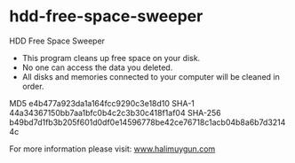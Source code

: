 # hdd-free-space-sweeper

HDD Free Space Sweeper

 - This program cleans up free space on your disk.
 - No one can access the data you deleted.
 - All disks and memories connected to your computer will be cleaned in order.

MD5	e4b477a923da1a164fcc9290c3e18d10
SHA-1	44a34367150bb7aa1bfc0b4c2c3b30c418f1af04
SHA-256	b49bd7d1fb3b205f601d0df0e14596778be42ce76718c1acb04b8a6b7d32144c

For more information please visit: www.halimuygun.com
